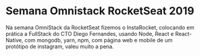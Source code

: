 # Semana Omnistack RocketSeat 2019
Na semana OmniStack da RocketSeat fizemos o InstaRocket, colocando em prática a FullStack do CTO Diego Fernandes, usando Node, 
React e React-Native, com mongodb, yarn, npm, com página web e mobile de um protótipo de instagram, valeu muito a pena.
